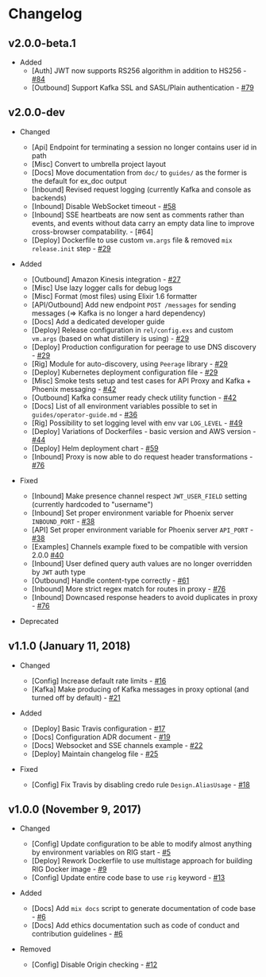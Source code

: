 # Changelog

## v2.0.0-beta.1

- Added
  - [Auth] JWT now supports RS256 algorithm in addition to HS256 - [#84](https://github.com/Accenture/reactive-interaction-gateway/issues/84)
  - [Outbound] Support Kafka SSL and SASL/Plain authentication - [#79](https://github.com/Accenture/reactive-interaction-gateway/issues/79)

## v2.0.0-dev

- Changed
  - [Api] Endpoint for terminating a session no longer contains user id in path
  - [Misc] Convert to umbrella project layout
  - [Docs] Move documentation from `doc/` to `guides/` as the former is the default for ex_doc output
  - [Inbound] Revised request logging (currently Kafka and console as backends)
  - [Inbound] Disable WebSocket timeout - [#58](https://github.com/Accenture/reactive-interaction-gateway/pull/58)
  - [Inbound] SSE heartbeats are now sent as comments rather than events, and events without data carry an empty data line to improve cross-browser compatability. - [#64]
  - [Deploy] Dockerfile to use custom `vm.args` file & removed `mix release.init` step - [#29](https://github.com/Accenture/reactive-interaction-gateway/pull/29)

- Added
  - [Outbound] Amazon Kinesis integration - [#27](https://github.com/Accenture/reactive-interaction-gateway/issues/27)
  - [Misc] Use lazy logger calls for debug logs
  - [Misc] Format (most files) using Elixir 1.6 formatter
  - [API/Outbound] Add new endpoint `POST /messages` for sending messages (=> Kafka is no longer a hard dependency)
  - [Docs] Add a dedicated developer guide
  - [Deploy] Release configuration in `rel/config.exs` and custom `vm.args` (based on what distillery is using) - [#29](https://github.com/Accenture/reactive-interaction-gateway/pull/29)
  - [Deploy] Production configuration for peerage to use DNS discovery - [#29](https://github.com/Accenture/reactive-interaction-gateway/pull/29)
  - [Rig] Module for auto-discovery, using `Peerage` library - [#29](https://github.com/Accenture/reactive-interaction-gateway/pull/29)
  - [Deploy] Kubernetes deployment configuration file - [#29](https://github.com/Accenture/reactive-interaction-gateway/pull/29)
  - [Misc] Smoke tests setup and test cases for API Proxy and Kafka + Phoenix messaging - [#42](https://github.com/Accenture/reactive-interaction-gateway/pull/42)
  - [Outbound] Kafka consumer ready check utility function - [#42](https://github.com/Accenture/reactive-interaction-gateway/pull/42)
  - [Docs] List of all environment variables possible to set in `guides/operator-guide.md` - [#36](https://github.com/Accenture/reactive-interaction-gateway/pull/36)
  - [Rig] Possibility to set logging level with env var `LOG_LEVEL` - [#49](https://github.com/Accenture/reactive-interaction-gateway/pull/49)
  - [Deploy] Variations of Dockerfiles - basic version and AWS version - [#44](https://github.com/Accenture/reactive-interaction-gateway/pull/44)
  - [Deploy] Helm deployment chart - [#59](https://github.com/Accenture/reactive-interaction-gateway/pull/59)
  - [Inbound] Proxy is now able to do request header transformations - [#76](https://github.com/Accenture/reactive-interaction-gateway/pull/76)

- Fixed
  - [Inbound] Make presence channel respect `JWT_USER_FIELD` setting (currently hardcoded to "username")
  - [Inbound] Set proper environment variable for Phoenix server `INBOUND_PORT` - [#38](https://github.com/Accenture/reactive-interaction-gateway/pull/38)
  - [API] Set proper environment variable for Phoenix server `API_PORT` - [#38](https://github.com/Accenture/reactive-interaction-gateway/pull/38)
  - [Examples] Channels example fixed to be compatible with version 2.0.0 [#40](https://github.com/Accenture/reactive-interaction-gateway/pull/40)
  - [Inbound] User defined query auth values are no longer overridden by `JWT` auth type
  - [Outbound] Handle content-type correctly - [#61](https://github.com/Accenture/reactive-interaction-gateway/pull/61)
  - [Inbound] More strict regex match for routes in proxy - [#76](https://github.com/Accenture/reactive-interaction-gateway/pull/76)
  - [Inbound] Downcased response headers to avoid duplicates in proxy - [#76](https://github.com/Accenture/reactive-interaction-gateway/pull/76)

- Deprecated

## v1.1.0 (January 11, 2018)

- Changed
  - [Config] Increase default rate limits - [#16](https://github.com/Accenture/reactive-interaction-gateway/pull/16)
  - [Kafka] Make producing of Kafka messages in proxy optional (and turned off by default) - [#21](https://github.com/Accenture/reactive-interaction-gateway/pull/21)

- Added
  - [Deploy] Basic Travis configuration - [#17](https://github.com/Accenture/reactive-interaction-gateway/pull/17)
  - [Docs] Configuration ADR document - [#19](https://github.com/Accenture/reactive-interaction-gateway/pull/19)
  - [Docs] Websocket and SSE channels example - [#22](https://github.com/Accenture/reactive-interaction-gateway/pull/22)
  - [Deploy] Maintain changelog file - [#25](https://github.com/Accenture/reactive-interaction-gateway/pull/25)

- Fixed
  - [Config] Fix Travis by disabling credo rule `Design.AliasUsage` - [#18](https://github.com/Accenture/reactive-interaction-gateway/pull/18)

## v1.0.0 (November 9, 2017)

- Changed
  - [Config] Update configuration to be able to modify almost anything by environment variables on RIG start - [#5](https://github.com/Accenture/reactive-interaction-gateway/pull/5)
  - [Deploy] Rework Dockerfile to use multistage approach for building RIG Docker image - [#9](https://github.com/Accenture/reactive-interaction-gateway/pull/9)
  - [Config] Update entire code base to use `rig` keyword - [#13](https://github.com/Accenture/reactive-interaction-gateway/pull/13)

- Added
  - [Docs] Add `mix docs` script to generate documentation of code base - [#6](https://github.com/Accenture/reactive-interaction-gateway/pull/6)
  - [Docs] Add ethics documentation such as code of conduct and contribution guidelines - [#6](https://github.com/Accenture/reactive-interaction-gateway/pull/6)

- Removed
  - [Config] Disable Origin checking - [#12](https://github.com/Accenture/reactive-interaction-gateway/pull/12)

